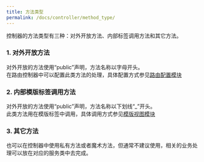 ```yaml
---
title: 方法类型
permalink: /docs/controller/method_type/
---
```


控制器的方法类型有三种：对外开放方法、内部标签调用方法和其它方法。
### 1. 对外开放方法
对外开放的方法使用“public”声明，方法名称以字母开头。  
在路由控制器中可以配置此类方法的处理，具体配置方式参见[路由配置模块](/docs/route/index)
### 2. 内部模版标签调用方法
对外开放的方法使用“public”声明，方法名称以下划线“_”开头。  
此类方法用在模版标签中调用，具体调用方式参见[模版视图模块](/docs/view/index)
### 3. 其它方法
也可以在控制器中使用私有方法或者魔术方法，但通常不建议使用，相关的业务处理可以放在对应的服务类中去完成。



